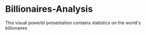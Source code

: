 # Billionaires-Analysis
This visual powerbi presentation contains statistics on the world's billionaires
